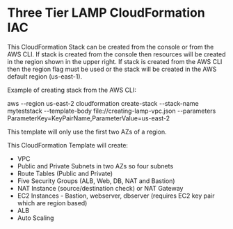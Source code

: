 # Three Tier LAMP CloudFormation IAC

This CloudFormation Stack can be created from the console or from the AWS CLI.
If stack is created from the console then resources will be created in the region shown in the upper right.
If stack is created from the AWS CLI then the region flag must be used or the stack will be created in the AWS default region (us-east-1).

Example of creating stack from the AWS CLI:

aws --region us-east-2 cloudformation create-stack --stack-name myteststack --template-body file://creating-lamp-vpc.json --parameters ParameterKey=KeyPairName,ParameterValue=us-east-2

This template will only use the first two AZs of a region.

This CloudFormation Template will create:
- VPC
- Public and Private Subnets in two AZs so four subnets
- Route Tables (Public and Private)
- Five Security Groups (ALB, Web, DB, NAT and Bastion)
- NAT Instance (source/destination check) or NAT Gateway
- EC2 Instances - Bastion, webserver, dbserver (requires EC2 key pair which are region based)
- ALB
- Auto Scaling
